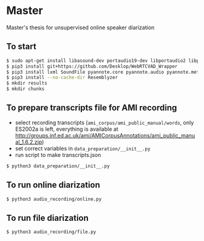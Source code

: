 # Master

Master's thesis for unsupervised online speaker diarization

## To start

```bash
$ sudo apt-get install libasound-dev portaudio19-dev libportaudio2 libportaudiocpp0 ffmpeg python-pyaudio python3-pyaudio
$ pip3 install git+https://github.com/Desklop/WebRTCVAD_Wrapper
$ pip3 install lxml SoundFile pyannote.core pyannote.audio pyannote.metrics scipy pydub numpy librosa sounddevice webrtcvad PyAudio
$ pip3 install --no-cache-dir Resemblyzer
$ mkdir results
$ mkdir chunks
```

## To prepare transcripts file for AMI recording

- select recording transcripts (`ami_corpus/ami_public_manual/words`, only ES2002a is left, everything is available at <http://groups.inf.ed.ac.uk/ami/AMICorpusAnnotations/ami_public_manual_1.6.2.zip>)
- set correct variables in `data_preparation/__init__.py`
- run script to make transcripts.json

```bash
$ python3 data_preparation/__init__.py
```

## To run online diarization

```bash
$ python3 audio_recording/online.py
```

## To run file diarization

```bash
$ python3 audio_recording/file.py
```
